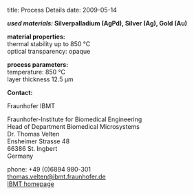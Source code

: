 title: Process Details
date: 2009-05-14 

__*used materials:*	Silverpalladium (AgPd), Silver (Ag), Gold (Au)__
	
__material properties:__  	
thermal stability up to	850 °C  
optical transparency:	opaque
	
__process parameters:__  	
temperature:	850 °C  	
layer thickness	12.5 µm
<!--break-->
__Contact:__


Fraunhofer IBMT

Fraunhofer-Institute for Biomedical Engineering  
Head of Department Biomedical Microsystems  
Dr. Thomas Velten  
Ensheimer Strasse 48   
66386 St. Ingbert   
Germany



phone: +49 (0)6894 980-301   
thomas.velten@ibmt.fraunhofer.de  
[IBMT homepage](http://www.ibmt.fraunhofer.de/fhg/ibmt_en/biomedical_engineering/biomedical_microsystems/microsensors_microfluidics/index.jsp)